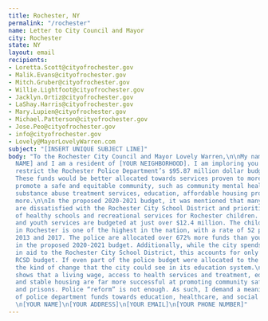 ```yaml
---
title: Rochester, NY
permalink: "/rochester"
name: Letter to City Council and Mayor
city: Rochester
state: NY
layout: email
recipients:
- Loretta.Scott@cityofrochester.gov
- Malik.Evans@cityofrochester.gov
- Mitch.Gruber@cityofrochester.gov
- Willie.Lightfoot@cityofrochester.gov
- Jacklyn.Ortiz@cityofrochester.gov
- LaShay.Harris@cityofrochester.gov
- Mary.Lupien@cityofrochester.gov
- Michael.Patterson@cityofrochester.gov
- Jose.Peo@cityofrochester.gov
- info@cityofrochester.gov
- Lovely@MayorLovelyWarren.com
subject: "[INSERT UNIQUE SUBJECT LINE]"
body: "To the Rochester City Council and Mayor Lovely Warren,\n\nMy name is [YOUR
  NAME] and I am a resident of [YOUR NEIGHBORHOOD]. I am imploring you to meaningfully
  restrict the Rochester Police Department’s $95.87 million dollar budget immediately.
  These funds would be better allocated towards services proven to more effectively
  promote a safe and equitable community, such as community mental health services,
  substance abuse treatment services, education, affordable housing programs, and
  more.\n\nIn the proposed 2020-2021 budget, it was mentioned that many residents
  are dissatisfied with the Rochester City School District and prioritize the cultivation
  of healthy schools and recreational services for Rochester children. Recreational
  and youth services are budgeted at just over $12.4 million. The child poverty level
  in Rochester is one of the highest in the nation, with a rate of 52 percent between
  2013 and 2017. The police are allocated over 672% more funds than youth services
  in the proposed 2020-2021 budget. Additionally, while the city spends $119.1 million
  in aid to the Rochester City School District, this accounts for only 12.8% of the
  RCSD budget. If even part of the police budget were allocated to the RCSD, imagine
  the kind of change that the city could see in its education system.\n\nMuch scholarship
  shows that a living wage, access to health services and treatment, educational opportunity,
  and stable housing are far more successful at promoting community safety than policing
  and prisons. Police “reform” is not enough. As such, I demand a meaningful reallocation
  of police department funds towards education, healthcare, and social programs.\n\nSincerely,
  \n[YOUR NAME]\n[YOUR ADDRESS]\n[YOUR EMAIL]\n[YOUR PHONE NUMBER]"
---
```


